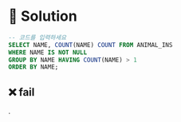 # 📕 Solution

```sql
-- 코드를 입력하세요
SELECT NAME, COUNT(NAME) COUNT FROM ANIMAL_INS
WHERE NAME IS NOT NULL
GROUP BY NAME HAVING COUNT(NAME) > 1
ORDER BY NAME;
```

## ❌ fail

.
